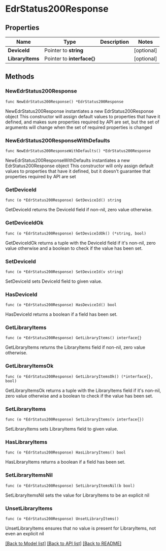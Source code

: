 # EdrStatus200Response

## Properties

Name | Type | Description | Notes
------------ | ------------- | ------------- | -------------
**DeviceId** | Pointer to **string** |  | [optional] 
**LibraryItems** | Pointer to **interface{}** |  | [optional] 

## Methods

### NewEdrStatus200Response

`func NewEdrStatus200Response() *EdrStatus200Response`

NewEdrStatus200Response instantiates a new EdrStatus200Response object
This constructor will assign default values to properties that have it defined,
and makes sure properties required by API are set, but the set of arguments
will change when the set of required properties is changed

### NewEdrStatus200ResponseWithDefaults

`func NewEdrStatus200ResponseWithDefaults() *EdrStatus200Response`

NewEdrStatus200ResponseWithDefaults instantiates a new EdrStatus200Response object
This constructor will only assign default values to properties that have it defined,
but it doesn't guarantee that properties required by API are set

### GetDeviceId

`func (o *EdrStatus200Response) GetDeviceId() string`

GetDeviceId returns the DeviceId field if non-nil, zero value otherwise.

### GetDeviceIdOk

`func (o *EdrStatus200Response) GetDeviceIdOk() (*string, bool)`

GetDeviceIdOk returns a tuple with the DeviceId field if it's non-nil, zero value otherwise
and a boolean to check if the value has been set.

### SetDeviceId

`func (o *EdrStatus200Response) SetDeviceId(v string)`

SetDeviceId sets DeviceId field to given value.

### HasDeviceId

`func (o *EdrStatus200Response) HasDeviceId() bool`

HasDeviceId returns a boolean if a field has been set.

### GetLibraryItems

`func (o *EdrStatus200Response) GetLibraryItems() interface{}`

GetLibraryItems returns the LibraryItems field if non-nil, zero value otherwise.

### GetLibraryItemsOk

`func (o *EdrStatus200Response) GetLibraryItemsOk() (*interface{}, bool)`

GetLibraryItemsOk returns a tuple with the LibraryItems field if it's non-nil, zero value otherwise
and a boolean to check if the value has been set.

### SetLibraryItems

`func (o *EdrStatus200Response) SetLibraryItems(v interface{})`

SetLibraryItems sets LibraryItems field to given value.

### HasLibraryItems

`func (o *EdrStatus200Response) HasLibraryItems() bool`

HasLibraryItems returns a boolean if a field has been set.

### SetLibraryItemsNil

`func (o *EdrStatus200Response) SetLibraryItemsNil(b bool)`

 SetLibraryItemsNil sets the value for LibraryItems to be an explicit nil

### UnsetLibraryItems
`func (o *EdrStatus200Response) UnsetLibraryItems()`

UnsetLibraryItems ensures that no value is present for LibraryItems, not even an explicit nil

[[Back to Model list]](../README.md#documentation-for-models) [[Back to API list]](../README.md#documentation-for-api-endpoints) [[Back to README]](../README.md)


